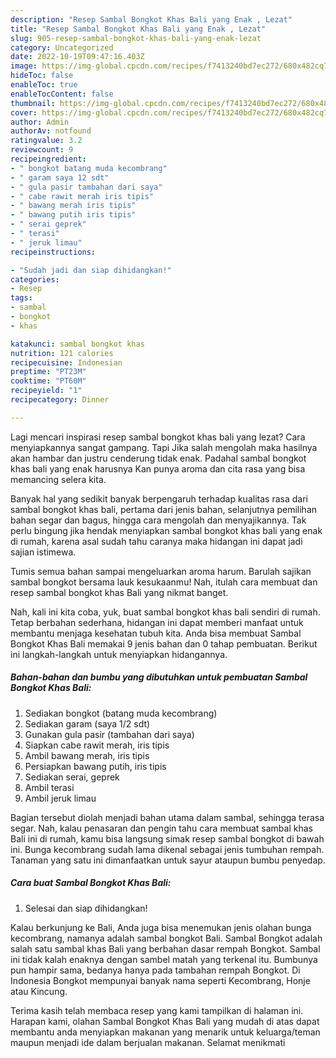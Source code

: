 ```yaml
---
description: "Resep Sambal Bongkot Khas Bali yang Enak , Lezat"
title: "Resep Sambal Bongkot Khas Bali yang Enak , Lezat"
slug: 905-resep-sambal-bongkot-khas-bali-yang-enak-lezat
category: Uncategorized
date: 2022-10-19T09:47:16.403Z
image: https://img-global.cpcdn.com/recipes/f7413240bd7ec272/680x482cq70/sambal-bongkot-khas-bali-foto-resep-utama.jpg
hideToc: false
enableToc: true
enableTocContent: false
thumbnail: https://img-global.cpcdn.com/recipes/f7413240bd7ec272/680x482cq70/sambal-bongkot-khas-bali-foto-resep-utama.jpg
cover: https://img-global.cpcdn.com/recipes/f7413240bd7ec272/680x482cq70/sambal-bongkot-khas-bali-foto-resep-utama.jpg
author: Admin
authorAv: notfound
ratingvalue: 3.2
reviewcount: 9
recipeingredient:
- " bongkot batang muda kecombrang"
- " garam saya 12 sdt"
- " gula pasir tambahan dari saya"
- " cabe rawit merah iris tipis"
- " bawang merah iris tipis"
- " bawang putih iris tipis"
- " serai geprek"
- " terasi"
- " jeruk limau"
recipeinstructions:

- "Sudah jadi dan siap dihidangkan!"
categories:
- Resep
tags:
- sambal
- bongkot
- khas

katakunci: sambal bongkot khas 
nutrition: 121 calories
recipecuisine: Indonesian
preptime: "PT23M"
cooktime: "PT60M"
recipeyield: "1"
recipecategory: Dinner

---
```



Lagi mencari inspirasi resep sambal bongkot khas bali yang lezat? Cara menyiapkannya sangat gampang. Tapi Jika salah mengolah maka hasilnya akan hambar dan justru cenderung tidak enak. Padahal sambal bongkot khas bali yang enak harusnya Kan punya aroma dan cita rasa yang bisa memancing selera kita.


Banyak hal yang sedikit banyak berpengaruh terhadap kualitas rasa dari sambal bongkot khas bali, pertama dari jenis bahan, selanjutnya pemilihan bahan segar dan bagus, hingga cara mengolah dan menyajikannya. Tak perlu bingung jika hendak menyiapkan sambal bongkot khas bali yang enak di rumah, karena asal sudah tahu caranya maka hidangan ini dapat jadi sajian istimewa.

Tumis semua bahan sampai mengeluarkan aroma harum. Barulah sajikan sambal bongkot bersama lauk kesukaanmu! Nah, itulah cara membuat dan resep sambal bongkot khas Bali yang nikmat banget.


Nah, kali ini kita coba, yuk, buat sambal bongkot khas bali sendiri di rumah. Tetap berbahan sederhana, hidangan ini dapat memberi manfaat untuk membantu menjaga kesehatan tubuh kita. Anda bisa membuat Sambal Bongkot Khas Bali memakai 9 jenis bahan dan 0 tahap pembuatan. Berikut ini langkah-langkah untuk menyiapkan hidangannya.

<!--inarticleads1-->

##### Bahan-bahan dan bumbu yang dibutuhkan untuk pembuatan Sambal Bongkot Khas Bali:

1. Sediakan  bongkot (batang muda kecombrang)
1. Sediakan  garam (saya 1/2 sdt)
1. Gunakan  gula pasir (tambahan dari saya)
1. Siapkan  cabe rawit merah, iris tipis
1. Ambil  bawang merah, iris tipis
1. Persiapkan  bawang putih, iris tipis
1. Sediakan  serai, geprek
1. Ambil  terasi
1. Ambil  jeruk limau


Bagian tersebut diolah menjadi bahan utama dalam sambal, sehingga terasa segar. Nah, kalau penasaran dan pengin tahu cara membuat sambal khas Bali ini di rumah, kamu bisa langsung simak resep sambal bongkot di bawah ini. Bunga kecombrang sudah lama dikenal sebagai jenis tumbuhan rempah. Tanaman yang satu ini dimanfaatkan untuk sayur ataupun bumbu penyedap. 

<!--inarticleads2-->

##### Cara buat Sambal Bongkot Khas Bali:


1. Selesai dan siap dihidangkan!

Kalau berkunjung ke Bali, Anda juga bisa menemukan jenis olahan bunga kecombrang, namanya adalah sambal bongkot Bali. Sambal Bongkot adalah salah satu sambal khas Bali yang berbahan dasar rempah Bongkot. Sambal ini tidak kalah enaknya dengan sambel matah yang terkenal itu. Bumbunya pun hampir sama, bedanya hanya pada tambahan rempah Bongkot. Di Indonesia Bongkot mempunyai banyak nama seperti Kecombrang, Honje atau Kincung. 

Terima kasih telah membaca resep yang kami tampilkan di halaman ini. Harapan kami, olahan Sambal Bongkot Khas Bali yang mudah di atas dapat membantu anda menyiapkan makanan yang menarik untuk keluarga/teman maupun menjadi ide dalam berjualan makanan. Selamat menikmati
